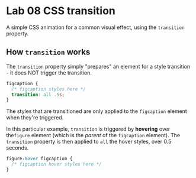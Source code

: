 # Lab 08 CSS transition

A simple CSS animation for a common visual effect, using the `transition` property.

## How `transition` works

The `transition` property simply "prepares" an element for a style transition - it does NOT trigger the transition.

```css
figcaption {
  /* figcaption styles here */
  transition: all .5s;
}
```

The styles that are transitioned are only applied to the `figcaption` element when they're triggered.

In this particular example, `transition` is triggered by **hovering** over the`figure` element (which is the *parent* of the `figcaption` element). The `transition` property is then applied to `all` the hover styles, over 0.5 seconds.

```css
figure:hover figcaption {
  /* figcaption hover styles here */
}
```